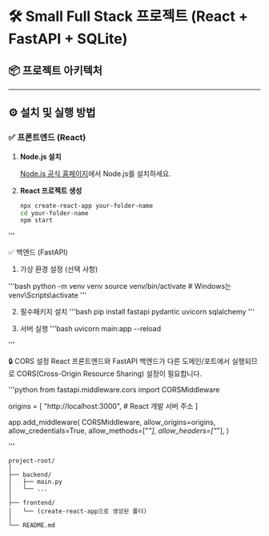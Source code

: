 # 🛠 Small Full Stack 프로젝트 (React + FastAPI + SQLite)

## 📦 프로젝트 아키텍처



---

## ⚙️ 설치 및 실행 방법

### ✅ 프론트엔드 (React)

1. **Node.js 설치**

   [Node.js 공식 홈페이지](https://nodejs.org/)에서 Node.js를 설치하세요.

2. **React 프로젝트 생성**

   ```bash
   npx create-react-app your-folder-name
   cd your-folder-name
   npm start
  '''


  ✅ 백엔드 (FastAPI)
1. 가상 환경 설정 (선택 사항)

'''bash
python -m venv venv
source venv/bin/activate  # Windows는 venv\Scripts\activate
'''

2. 필수패키지 설치
'''bash
pip install fastapi pydantic uvicorn sqlalchemy
'''

3. 서버 실행
'''bash
uvicorn main:app --reload

'''

🔒 CORS 설정
React 프론트엔드와 FastAPI 백엔드가 다른 도메인/포트에서 실행되므로 CORS(Cross-Origin Resource Sharing) 설정이 필요합니다.

'''python
from fastapi.middleware.cors import CORSMiddleware

origins = [
    "http://localhost:3000",  # React 개발 서버 주소
]

app.add_middleware(
    CORSMiddleware,
    allow_origins=origins,
    allow_credentials=True,
    allow_methods=["*"],
    allow_headers=["*"],
)

'''

```
project-root/
│
├── backend/
│   ├── main.py
│   └── ...
│
├── frontend/
│   └── (create-react-app으로 생성된 폴더)
│
└── README.md
```
